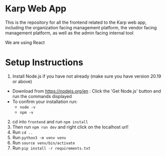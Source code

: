 # Karp Web App

This is the repository for all the frontend related to the Karp web app, including the organization facing management platform, the vendor facing management platform, as well as the admin facing internal tool

We are using React

# Setup Instructions

1. Install Node.js if you have not already (make sure you have version 20.19 or above)
- Download from https://nodejs.org/en : Click the 'Get Node.js' button and run the commands displayed 
- To confirm your installation run:
    - ```node -v```
    - ```npm -v```
2. cd into ```frontend``` and run ```npm install```
3. Then run ```npm run dev``` and right click on the localhost url!
4. Run ```cd ..```
5. Run ```python3 -m venv venv```
6. Run ```source venv/bin/activate```
7. Run ```pip install -r requirements.txt```